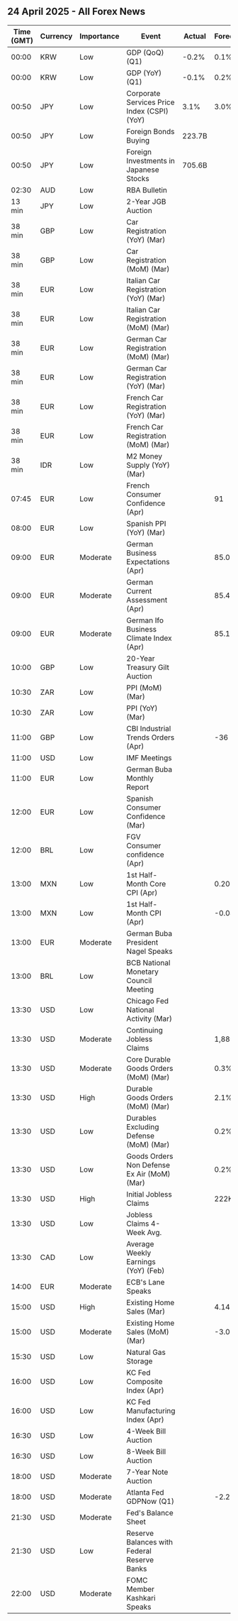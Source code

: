 ## 24 April 2025 - All Forex News

| Time (GMT) | Currency | Importance | Event | Actual | Forecast | Previous |
|------|----------|------------|-------|--------|----------|----------|
| 00:00 | KRW | Low | GDP (QoQ) (Q1) | -0.2% | 0.1% | 0.1% |
| 00:00 | KRW | Low | GDP (YoY) (Q1) | -0.1% | 0.2% | 1.2% |
| 00:50 | JPY | Low | Corporate Services Price Index (CSPI) (YoY) | 3.1% | 3.0% | 3.2% |
| 00:50 | JPY | Low | Foreign Bonds Buying | 223.7B |  | -511.9B |
| 00:50 | JPY | Low | Foreign Investments in Japanese Stocks | 705.6B |  | 1,044.9B |
| 02:30 | AUD | Low | RBA Bulletin |  |  |  |
| 13 min | JPY | Low | 2-Year JGB Auction |  |  | 0.863% |
| 38 min | GBP | Low | Car Registration (YoY) (Mar) |  |  | -1.0% |
| 38 min | GBP | Low | Car Registration (MoM) (Mar) |  |  | -39.7% |
| 38 min | EUR | Low | Italian Car Registration (YoY) (Mar) |  |  | -6.2% |
| 38 min | EUR | Low | Italian Car Registration (MoM) (Mar) |  |  | 3.2% |
| 38 min | EUR | Low | German Car Registration (MoM) (Mar) |  |  | -2.0% |
| 38 min | EUR | Low | German Car Registration (YoY) (Mar) |  |  | -6.4% |
| 38 min | EUR | Low | French Car Registration (YoY) (Mar) |  |  | -0.7% |
| 38 min | EUR | Low | French Car Registration (MoM) (Mar) |  |  | 23.5% |
| 38 min | IDR | Low | M2 Money Supply (YoY) (Mar) |  |  | 5.70% |
| 07:45 | EUR | Low | French Consumer Confidence (Apr) |  | 91 | 92 |
| 08:00 | EUR | Low | Spanish PPI (YoY) (Mar) |  |  | 6.6% |
| 09:00 | EUR | Moderate | German Business Expectations (Apr) |  | 85.0 | 87.7 |
| 09:00 | EUR | Moderate | German Current Assessment (Apr) |  | 85.4 | 85.7 |
| 09:00 | EUR | Moderate | German Ifo Business Climate Index (Apr) |  | 85.1 | 86.7 |
| 10:00 | GBP | Low | 20-Year Treasury Gilt Auction |  |  | 5.232% |
| 10:30 | ZAR | Low | PPI (MoM) (Mar) |  |  | 0.4% |
| 10:30 | ZAR | Low | PPI (YoY) (Mar) |  |  | 1.0% |
| 11:00 | GBP | Low | CBI Industrial Trends Orders (Apr) |  | -36 | -29 |
| 11:00 | USD | Low | IMF Meetings |  |  |  |
| 11:00 | EUR | Low | German Buba Monthly Report |  |  |  |
| 12:00 | EUR | Low | Spanish Consumer Confidence (Mar) |  |  | 81.4 |
| 12:00 | BRL | Low | FGV Consumer confidence (Apr) |  |  | 84.3 |
| 13:00 | MXN | Low | 1st Half-Month Core CPI (Apr) |  | 0.20% | 0.24% |
| 13:00 | MXN | Low | 1st Half-Month CPI (Apr) |  | -0.04% | 0.14% |
| 13:00 | EUR | Moderate | German Buba President Nagel Speaks |  |  |  |
| 13:00 | BRL | Low | BCB National Monetary Council Meeting |  |  |  |
| 13:30 | USD | Low | Chicago Fed National Activity (Mar) |  |  | 0.18 |
| 13:30 | USD | Moderate | Continuing Jobless Claims |  | 1,880K | 1,885K |
| 13:30 | USD | Moderate | Core Durable Goods Orders (MoM) (Mar) |  | 0.3% | 0.7% |
| 13:30 | USD | High | Durable Goods Orders (MoM) (Mar) |  | 2.1% | 0.9% |
| 13:30 | USD | Low | Durables Excluding Defense (MoM) (Mar) |  | 0.2% | 0.8% |
| 13:30 | USD | Low | Goods Orders Non Defense Ex Air (MoM) (Mar) |  | 0.2% | -0.3% |
| 13:30 | USD | High | Initial Jobless Claims |  | 222K | 215K |
| 13:30 | USD | Low | Jobless Claims 4-Week Avg. |  |  | 220.75K |
| 13:30 | CAD | Low | Average Weekly Earnings (YoY) (Feb) |  |  | 5.47% |
| 14:00 | EUR | Moderate | ECB's Lane Speaks |  |  |  |
| 15:00 | USD | High | Existing Home Sales (Mar) |  | 4.14M | 4.26M |
| 15:00 | USD | Moderate | Existing Home Sales (MoM) (Mar) |  | -3.0% | 4.2% |
| 15:30 | USD | Low | Natural Gas Storage |  |  | 16B |
| 16:00 | USD | Low | KC Fed Composite Index (Apr) |  |  | -2 |
| 16:00 | USD | Low | KC Fed Manufacturing Index (Apr) |  |  | 1 |
| 16:30 | USD | Low | 4-Week Bill Auction |  |  | 4.240% |
| 16:30 | USD | Low | 8-Week Bill Auction |  |  | 4.235% |
| 18:00 | USD | Moderate | 7-Year Note Auction |  |  | 4.233% |
| 18:00 | USD | Moderate | Atlanta Fed GDPNow (Q1) |  | -2.2% | -2.2% |
| 21:30 | USD | Moderate | Fed's Balance Sheet |  |  | 6,727B |
| 21:30 | USD | Low | Reserve Balances with Federal Reserve Banks |  |  | 3.280T |
| 22:00 | USD | Moderate | FOMC Member Kashkari Speaks |  |  |  |
